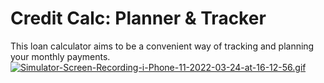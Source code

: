 # Credit Calc: Planner & Tracker
This loan calculator aims to be a convenient way of tracking and planning your monthly payments.
[![Simulator-Screen-Recording-i-Phone-11-2022-03-24-at-16-12-56.gif](https://i.postimg.cc/ZYfbKGMX/Simulator-Screen-Recording-i-Phone-11-2022-03-24-at-16-12-56.gif)](https://postimg.cc/7b28KWDN)
